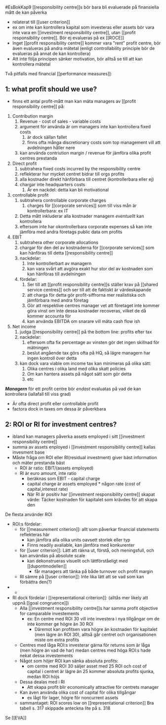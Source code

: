 #EsBokKap9
[[responsibility centre]]s bör bara bli evaluerade på finansiella mått de kan påverka
- relaterat till [[user criterion]]
- ex om inte kan kontrollera kapital som investeras eller assets bör vara inte vara en [[investment responsibility centre]], utan [[profit responsibility centre]]. Bör ej evalueras på ex [[ROCE]]
- Inget [[profit responsibility centre]] kommer vara "rent" profit centre, bör även evalueras på andra mätetal (enligt controllability principle bör de evalueras på annat de kan kontrollera)
- Att inte följa principen sänker motivation, bör alltså se till att kan kontrollera mätetal

Två pitfalls med financial [[performance measures]]:

## 1: what profit should we use?
- finns ett antal profit-mått man kan mäta managers av [[profit responsibility centre]] på:
1. Contribution margin
	1. Revenue - cost of sales - variable costs
	2. argument för använda är om managers inte kan kontrollera fixed costs
		1. är dock sällan fallet
		2. finns ofta många discretionary costs som top management vill att avdelningen håller nere
	3. kan använda contriution margin / revenue för jämföra olika profit centres prestanda
2. Direct profit
	1. subtrahera fixed costs incurred by the responsibility centre
	2. reflekterar hur mycket centret bidrar till orgs profits
	3. alla kostnader direkt hänförbara till centret (kontrollerbara eller ej)
	4. chargar inte headquarters costs
		1. Är en nackdel: detta kan bli motivational
3. controllable profit
	1. subtrahera controllable corporate charges
		1. charges för [[corporate services]] som till viss mån är kontrollerbara: ex IT
	2. Detta mått inkluderar alla kostnader managern *eventuellt* kan kontrollera
	3. eftersom inte har okontrollerbara corporate expenses så kan inte jämföra med andra företags public data om profits
4. EBIT
	1. subtrahera other corporate allocations
	2. chargar för den del av kostnaderna för [[corporate services]] som kan hänföras till detta [[responsibility centre]]
	3. nackdelar:
		1. Inte kontrollerbart av managern
		2. kan vara svårt att avgöra exakt hur stor del av kostnaden som kan hänföras till avdelningen
	4. fördelar:
		1. Ser till att [[profit responsibility centre]]s ställer krav på [[shared service centres]] och ser till att de faktiskt är värdeskapande
		2. att charga för detta gör profit-siffrorna mer realistiska och jämförbara med andra företag
		3. Gör att respektive centres manager vet att företaget inte kommer göra vinst om inte dessa kostnader recoveras, vilket de då kommer accounta för
		4. kan använda EBITDA om snarare vill mäta cash flow ish
5. Net income
	1. judga [[responsibility centre]] på the bottom line: profits efter tax
	2. nackdelar:
		1. eftersom ofta fix percentage av vinsten gör det ingen skillnad för mätningen
		2. beslut angående tax görs ofta på HQ, så lägre managern har ingen kontroll över detta 
	3. kan dock vara viable om income tax kan minimeras på olika sätt:
		1. Olika centres i olika land med olika skatt policies
		2. Om kan hantera assets på något sätt som gör detta
		3. etc

***Managern*** för ett profit centre bör *endast* evaluatas på vad de kan kontrollera (iallafall till viss grad)
- Är ofta direct profit eller controllable profit
- factora dock in taxes om dessa är påverkbara

## 2: ROI or RI for investment centres?
- ibland kan managers påverka assets employed i sitt [[investment responsibility centre]]
- summa av assets enployed i [[investment responsibility centre]] kallas invesment base
- Måste fråga om ROI eller RI(residual investment) giver bäst information och mäter prestanda bäst
	- ROI är ratio: EBIT/(assets employed)
	- RI är euro amount, inte ratio
		- beräknas som EBIT - capital charge
		- capital charge är assets employed * någon rate (cost of capital,interest rate)
		- När RI är positiv har [[investment responsibility centre]] skapat värde: Täcker kostnaden för kapitalet som krävdes för att skapa den

De flesta använder ROI
- ROI:s fördelar:
	- för [[measurement criterion]]: allt som påverkar financial statements reflekteras här
		- kan jämföra alla olika units oavsett storlek eller typ
		- Finns readily avaliable, kan jämföra med konkurenter
	- för [[user criterion]]: Lätt att räkna ut, förstå, och meningsfull, och kan användas på absolute scale
		- kan dekonstrueras visuellt och lättförståeligt med [[dupontmodellen]]
			- får managers att tänka på både turnover och profit margin 
	- RI sämre på [[user criterion]]: Inte lika lätt att se vad som kan förbättra den(?)
- - 
- RI dock fördelar i [[representational criterion]]: (alltås mer likely att uppnå [[goal congruence]])
	- Alla [[investment responsibility centre]]s har samma profit objective for camparable investements
		- ex: En centre med ROI 30 vill inte investera i nya tillgångar om de inte kommer ge högre än 30 ROI
			- Däremot kan profitsen vara högre än kostnaden för kapitalet (men lägre än ROI 30), alltså går centret och organisationen miste om extra profits
	- Centres med låga ROI:s investerar gärna för returns som är låga (men högre än vad de har) medan centres med höga ROI:s hade nekat dessa investements
	- Något som höjer ROI kan sänka absoluta profits:
		- om centre med ROI 30 säljer asset med 25 ROI och cost of capital i centret är lägre än 25 kommer absoluta profits sjunka, medan ROI höjs
	- Dessa dealas med i RI
		- Att skapa profit blir economically attractive för centrets manager
	- Kan även använda olika cost of capital för olika tillgångar
		- ex lågt för lager, högre för noncurrent assets
	- sammantaget: ROI scores low on [[representational criterion]]
Bra tabell s. 317
skippade anteckna lite på s. 318

Se [[EVA]]


